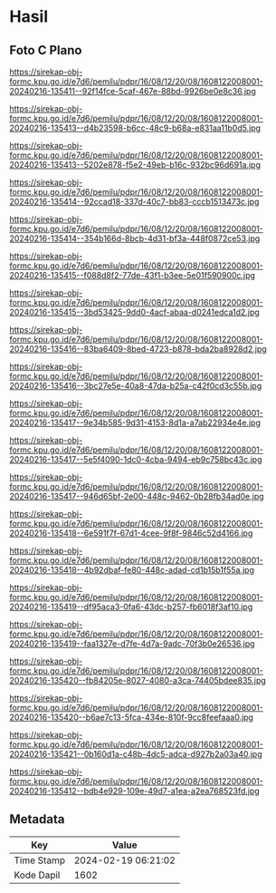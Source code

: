 # Hasil

## Foto C Plano

https://sirekap-obj-formc.kpu.go.id/e7d6/pemilu/pdpr/16/08/12/20/08/1608122008001-20240216-135411--92f14fce-5caf-467e-88bd-9926be0e8c36.jpg

https://sirekap-obj-formc.kpu.go.id/e7d6/pemilu/pdpr/16/08/12/20/08/1608122008001-20240216-135413--d4b23598-b6cc-48c9-b68a-e831aa11b0d5.jpg

https://sirekap-obj-formc.kpu.go.id/e7d6/pemilu/pdpr/16/08/12/20/08/1608122008001-20240216-135413--5202e878-f5e2-49eb-b16c-932bc96d691a.jpg

https://sirekap-obj-formc.kpu.go.id/e7d6/pemilu/pdpr/16/08/12/20/08/1608122008001-20240216-135414--92ccad18-337d-40c7-bb83-cccb1513473c.jpg

https://sirekap-obj-formc.kpu.go.id/e7d6/pemilu/pdpr/16/08/12/20/08/1608122008001-20240216-135414--354b166d-8bcb-4d31-bf3a-448f0872ce53.jpg

https://sirekap-obj-formc.kpu.go.id/e7d6/pemilu/pdpr/16/08/12/20/08/1608122008001-20240216-135415--f088d8f2-77de-43f1-b3ee-5e01f590900c.jpg

https://sirekap-obj-formc.kpu.go.id/e7d6/pemilu/pdpr/16/08/12/20/08/1608122008001-20240216-135415--3bd53425-9dd0-4acf-abaa-d0241edca1d2.jpg

https://sirekap-obj-formc.kpu.go.id/e7d6/pemilu/pdpr/16/08/12/20/08/1608122008001-20240216-135416--83ba6409-8bed-4723-b878-bda2ba8928d2.jpg

https://sirekap-obj-formc.kpu.go.id/e7d6/pemilu/pdpr/16/08/12/20/08/1608122008001-20240216-135416--3bc27e5e-40a8-47da-b25a-c42f0cd3c55b.jpg

https://sirekap-obj-formc.kpu.go.id/e7d6/pemilu/pdpr/16/08/12/20/08/1608122008001-20240216-135417--9e34b585-9d31-4153-8d1a-a7ab22934e4e.jpg

https://sirekap-obj-formc.kpu.go.id/e7d6/pemilu/pdpr/16/08/12/20/08/1608122008001-20240216-135417--5e5f4090-1dc0-4cba-9494-eb9c758bc43c.jpg

https://sirekap-obj-formc.kpu.go.id/e7d6/pemilu/pdpr/16/08/12/20/08/1608122008001-20240216-135417--946d65bf-2e00-448c-9462-0b28fb34ad0e.jpg

https://sirekap-obj-formc.kpu.go.id/e7d6/pemilu/pdpr/16/08/12/20/08/1608122008001-20240216-135418--6e591f7f-67d1-4cee-9f8f-9846c52d4166.jpg

https://sirekap-obj-formc.kpu.go.id/e7d6/pemilu/pdpr/16/08/12/20/08/1608122008001-20240216-135418--4b92dbaf-fe80-448c-adad-cd1b15b1f55a.jpg

https://sirekap-obj-formc.kpu.go.id/e7d6/pemilu/pdpr/16/08/12/20/08/1608122008001-20240216-135419--df95aca3-0fa6-43dc-b257-fb6018f3af10.jpg

https://sirekap-obj-formc.kpu.go.id/e7d6/pemilu/pdpr/16/08/12/20/08/1608122008001-20240216-135419--faa1327e-d7fe-4d7a-9adc-70f3b0e26536.jpg

https://sirekap-obj-formc.kpu.go.id/e7d6/pemilu/pdpr/16/08/12/20/08/1608122008001-20240216-135420--fb84205e-8027-4080-a3ca-74405bdee835.jpg

https://sirekap-obj-formc.kpu.go.id/e7d6/pemilu/pdpr/16/08/12/20/08/1608122008001-20240216-135420--b6ae7c13-5fca-434e-810f-9cc8feefaaa0.jpg

https://sirekap-obj-formc.kpu.go.id/e7d6/pemilu/pdpr/16/08/12/20/08/1608122008001-20240216-135421--0b160d1a-c48b-4dc5-adca-d927b2a03a40.jpg

https://sirekap-obj-formc.kpu.go.id/e7d6/pemilu/pdpr/16/08/12/20/08/1608122008001-20240216-135412--bdb4e929-109e-49d7-a1ea-a2ea768523fd.jpg


## Metadata

| Key        | Value               |
| ---------- | ------------------- |
| Time Stamp | 2024-02-19 06:21:02 |
| Kode Dapil | 1602                |



